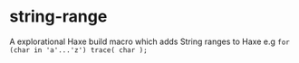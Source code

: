 # string-range

A explorational Haxe build macro which adds String ranges to Haxe e.g `for (char in 'a'...'z') trace( char );`